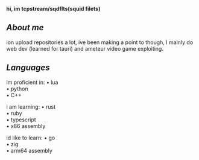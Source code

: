 **hi, im tcpstream/sqdflts(squid filets)**

***About me***
-
ion upload repositories a lot, ive been making a point to though, I mainly do web dev (learned for tauri) and ameteur video game exploiting.

*Languages*
-
im proficient in:
• lua  
• python  
• C++  

i am learning:
• rust  
• ruby  
• typescript  
• x86 assembly  

id like to learn:
• go  
• zig  
• arm64 assembly  
